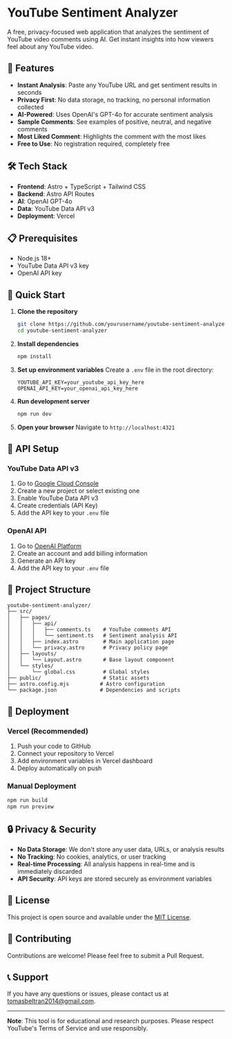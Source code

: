 # YouTube Sentiment Analyzer

A free, privacy-focused web application that analyzes the sentiment of YouTube video comments using AI. Get instant insights into how viewers feel about any YouTube video.

## 🚀 Features

- **Instant Analysis**: Paste any YouTube URL and get sentiment results in seconds
- **Privacy First**: No data storage, no tracking, no personal information collected
- **AI-Powered**: Uses OpenAI's GPT-4o for accurate sentiment analysis
- **Sample Comments**: See examples of positive, neutral, and negative comments
- **Most Liked Comment**: Highlights the comment with the most likes
- **Free to Use**: No registration required, completely free

## 🛠️ Tech Stack

- **Frontend**: Astro + TypeScript + Tailwind CSS
- **Backend**: Astro API Routes
- **AI**: OpenAI GPT-4o
- **Data**: YouTube Data API v3
- **Deployment**: Vercel

## 📋 Prerequisites

- Node.js 18+ 
- YouTube Data API v3 key
- OpenAI API key

## 🚀 Quick Start

1. **Clone the repository**
   ```bash
   git clone https://github.com/yourusername/youtube-sentiment-analyzer.git
   cd youtube-sentiment-analyzer
   ```

2. **Install dependencies**
   ```bash
   npm install
   ```

3. **Set up environment variables**
   Create a `.env` file in the root directory:
   ```env
   YOUTUBE_API_KEY=your_youtube_api_key_here
   OPENAI_API_KEY=your_openai_api_key_here
   ```

4. **Run development server**
   ```bash
   npm run dev
   ```

5. **Open your browser**
   Navigate to `http://localhost:4321`

## 🔧 API Setup

### YouTube Data API v3
1. Go to [Google Cloud Console](https://console.cloud.google.com/)
2. Create a new project or select existing one
3. Enable YouTube Data API v3
4. Create credentials (API Key)
5. Add the API key to your `.env` file

### OpenAI API
1. Go to [OpenAI Platform](https://platform.openai.com/)
2. Create an account and add billing information
3. Generate an API key
4. Add the API key to your `.env` file

## 📁 Project Structure

```
youtube-sentiment-analyzer/
├── src/
│   ├── pages/
│   │   ├── api/
│   │   │   ├── comments.ts    # YouTube comments API
│   │   │   └── sentiment.ts   # Sentiment analysis API
│   │   ├── index.astro        # Main application page
│   │   └── privacy.astro      # Privacy policy page
│   ├── layouts/
│   │   └── Layout.astro       # Base layout component
│   └── styles/
│       └── global.css         # Global styles
├── public/                    # Static assets
├── astro.config.mjs          # Astro configuration
└── package.json              # Dependencies and scripts
```

## 🚀 Deployment

### Vercel (Recommended)
1. Push your code to GitHub
2. Connect your repository to Vercel
3. Add environment variables in Vercel dashboard
4. Deploy automatically on push

### Manual Deployment
```bash
npm run build
npm run preview
```

## 🔒 Privacy & Security

- **No Data Storage**: We don't store any user data, URLs, or analysis results
- **No Tracking**: No cookies, analytics, or user tracking
- **Real-time Processing**: All analysis happens in real-time and is immediately discarded
- **API Security**: API keys are stored securely as environment variables

## 📄 License

This project is open source and available under the [MIT License](LICENSE).

## 🤝 Contributing

Contributions are welcome! Please feel free to submit a Pull Request.

## 📞 Support

If you have any questions or issues, please contact us at [tomasbeltran2014@gmail.com](mailto:tomasbeltran2014@gmail.com).

---

**Note**: This tool is for educational and research purposes. Please respect YouTube's Terms of Service and use responsibly.
